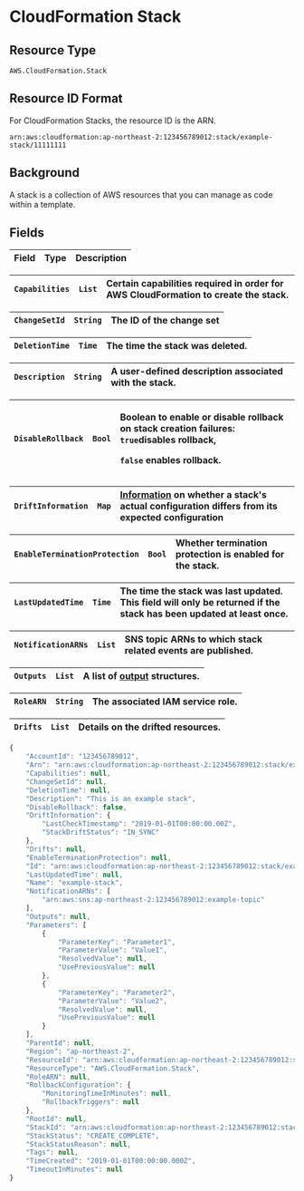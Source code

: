 # CloudFormation Stack

## Resource Type

`AWS.CloudFormation.Stack`

## Resource ID Format

For CloudFormation Stacks, the resource ID is the ARN.

`arn:aws:cloudformation:ap-northeast-2:123456789012:stack/example-stack/11111111`

## Background

A stack is a collection of AWS resources that you can manage as code within a template.

## Fields

| Field | Type | Description |
| :--- | :--- | :--- |


| `Capabilities` | `List` | Certain capabilities required in order for AWS CloudFormation to create the stack. |
| :--- | :--- | :--- |


| `ChangeSetId` | `String` | The ID of the change set |
| :--- | :--- | :--- |


| `DeletionTime` | `Time` | The time the stack was deleted. |
| :--- | :--- | :--- |


| `Description` | `String` | A user-defined description associated with the stack. |
| :--- | :--- | :--- |


<table>
  <thead>
    <tr>
      <th style="text-align:left"><code>DisableRollback</code>
      </th>
      <th style="text-align:left"><code>Bool</code>
      </th>
      <th style="text-align:left">
        <p>Boolean to enable or disable rollback on stack creation failures: <code>true</code>disables
          rollback,</p>
        <p><code>false</code> enables rollback.</p>
      </th>
    </tr>
  </thead>
  <tbody></tbody>
</table>

| `DriftInformation` | `Map` | [Information](https://docs.aws.amazon.com/AWSCloudFormation/latest/APIReference/API_StackDriftInformation.html) on whether a stack's actual configuration differs from its expected configuration |
| :--- | :--- | :--- |


| `EnableTerminationProtection` | `Bool` | Whether termination protection is enabled for the stack. |
| :--- | :--- | :--- |


| `LastUpdatedTime` | `Time` | The time the stack was last updated. This field will only be returned if the stack has been updated at least once. |
| :--- | :--- | :--- |


| `NotificationARNs` | `List` | SNS topic ARNs to which stack related events are published. |
| :--- | :--- | :--- |


| `Outputs` | `List` | A list of [output](https://docs.aws.amazon.com/AWSCloudFormation/latest/APIReference/API_Output.html) structures. |
| :--- | :--- | :--- |


| `RoleARN` | `String` | The associated IAM service role. |
| :--- | :--- | :--- |


| `Drifts` | `List` | Details on the drifted resources. |
| :--- | :--- | :--- |


```javascript
{
    "AccountId": "123456789012",
    "Arn": "arn:aws:cloudformation:ap-northeast-2:123456789012:stack/example-stack",
    "Capabilities": null,
    "ChangeSetId": null,
    "DeletionTime": null,
    "Description": "This is an example stack",
    "DisableRollback": false,
    "DriftInformation": {
        "LastCheckTimestamp": "2019-01-01T00:00:00.00Z",
        "StackDriftStatus": "IN_SYNC"
    },
    "Drifts": null,
    "EnableTerminationProtection": null,
    "Id": "arn:aws:cloudformation:ap-northeast-2:123456789012:stack/example-stack",
    "LastUpdatedTime": null,
    "Name": "example-stack",
    "NotificationARNs": [
        "arn:aws:sns:ap-northeast-2:123456789012:example-topic"
    ],
    "Outputs": null,
    "Parameters": [
        {
            "ParameterKey": "Parameter1",
            "ParameterValue": "Value1",
            "ResolvedValue": null,
            "UsePreviousValue": null
        },
        {
            "ParameterKey": "Parameter2",
            "ParameterValue": "Value2",
            "ResolvedValue": null,
            "UsePreviousValue": null
        }
    ],
    "ParentId": null,
    "Region": "ap-northeast-2",
    "ResourceId": "arn:aws:cloudformation:ap-northeast-2:123456789012:stack/example-stack",
    "ResourceType": "AWS.CloudFormation.Stack",
    "RoleARN": null,
    "RollbackConfiguration": {
        "MonitoringTimeInMinutes": null,
        "RollbackTriggers": null
    },
    "RootId": null,
    "StackId": "arn:aws:cloudformation:ap-northeast-2:123456789012:stack/example-stack",
    "StackStatus": "CREATE_COMPLETE",
    "StackStatusReason": null,
    "Tags": null,
    "TimeCreated": "2019-01-01T00:00:00.000Z",
    "TimeoutInMinutes": null
}
```

